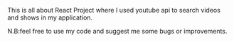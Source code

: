 This is all about React Project where I used youtube api to search videos and shows in my application.


N.B:feel free to use my code and suggest me some bugs or improvements.  
